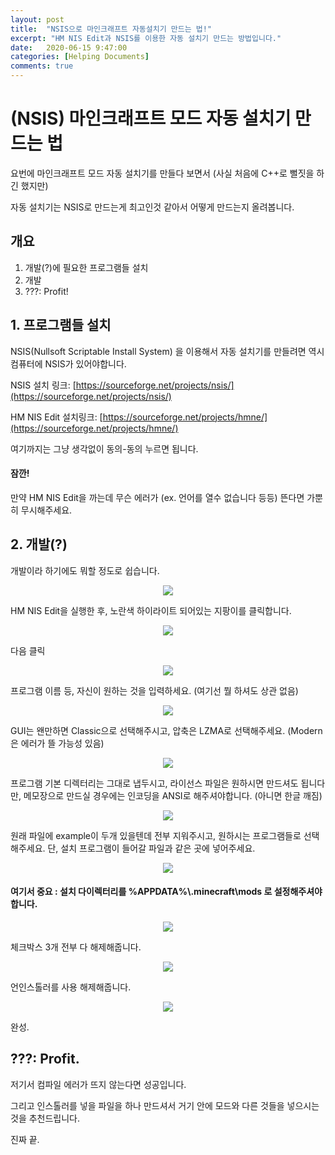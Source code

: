 ```yaml
---
layout: post
title:  "NSIS으로 마인크래프트 자동설치기 만드는 법!"
excerpt: "HM NIS Edit과 NSIS를 이용한 자동 설치기 만드는 방법입니다."
date:   2020-06-15 9:47:00
categories: [Helping Documents]
comments: true
---
```

# (NSIS) 마인크래프트 모드 자동 설치기 만드는 법

요번에 마인크래프트 모드 자동 설치기를 만들다 보면서 (사실 처음에 C++로 뻘짓을 하긴 했지만)

자동 설치기는 NSIS로 만드는게 최고인것 같아서 어떻게 만드는지 올려봅니다.

## 개요

1. 개발(?)에 필요한 프로그램들 설치
2. 개발
3. ???: Profit!

## 1. 프로그램들 설치

NSIS(Nullsoft Scriptable Install System) 을 이용해서 자동 설치기를 만들려면 역시 컴퓨터에 NSIS가 있어야합니다.

NSIS 설치 링크: [https://sourceforge.net/projects/nsis/](https://sourceforge.net/projects/nsis/)

HM NIS Edit 설치링크: [https://sourceforge.net/projects/hmne/](https://sourceforge.net/projects/hmne/)

여기까지는 그냥 생각없이 동의-동의 누르면 됩니다.

#### 잠깐!

만약 HM NIS Edit을 까는데 무슨 에러가 (ex. 언어를 열수 없습니다 등등) 뜬다면 가뿐히 무시해주세요.

## 2. 개발(?)

개발이라 하기에도 뭐할 정도로 쉽습니다.

<p align="center">
<img align ="center" src = "https://i.ibb.co/7rZTRpK/1.png">
</p>

HM NIS Edit을 실행한 후, 노란색 하이라이트 되어있는 지팡이를 클릭합니다.

<p align="center">
<img align ="center" src = "https://i.ibb.co/cQV9vnX/2.png">
</p>

다음 클릭

<p align="center">
<img align ="center" src = "https://i.ibb.co/nnV4MZS/3.png">
</p>

프로그램 이름 등, 자신이 원하는 것을 입력하세요. (여기선 뭘 하셔도 상관 없음)

<p align="center">
<img align ="center" src = "https://i.ibb.co/LNfKZGn/4.png">
</p>

GUI는 왠만하면 Classic으로 선택해주시고, 압축은 LZMA로 선택해주세요. (Modern은 에러가 뜰 가능성 있음)

<p align="center">
<img align ="center" src = "https://i.ibb.co/1fxVhxc/5.png">
</p>

프로그램 기본 디렉터리는 그대로 냅두시고, 라이선스 파일은 원하시면 만드셔도 됩니다만,
메모장으로 만드실 경우에는 인코딩을 ANSI로 해주셔야합니다. (아니면 한글 깨짐)

<p align="center">
<img align ="center" src = "https://i.ibb.co/rH55VgH/6.png">
</p>

원래 파일에 example이 두개 있을텐데 전부 지워주시고, 원하시는 프로그램들로 선택해주세요.
단, 설치 프로그램이 들어갈 파일과 같은 곳에 넣어주세요.

<p align="center">
<img align ="center" src = "https://i.ibb.co/44vNBGx/7.png">
</p>

#### 여기서 중요 : 설치 다이렉터리를 %APPDATA%\\.minecraft\\mods 로 설정해주셔야합니다.

<p align="center">
<img align ="center" src = "https://i.ibb.co/j3ZKg5h/8.png">
</p>

체크박스 3개 전부 다 해제해줍니다.

<p align="center">
<img align ="center" src = "https://i.ibb.co/ftvkKJp/9.png">
</p>

언인스톨러를 사용 해제해줍니다.

<p align="center">
<img align ="center" src = "https://i.ibb.co/Z1Tcyww/10.png">
</p>

완성.

## ???: Profit.

저기서 컴파일 에러가 뜨지 않는다면 성공입니다.  

그리고 인스톨러를 넣을 파일을 하나 만드셔서 거기 안에 모드와 다른 것들을 넣으시는 것을 추천드립니다.

진짜 끝.

<script src="https://utteranc.es/client.js"
        repo="justiceserv/leonids"
        issue-term="pathname"
        theme="github-light"
        crossorigin="anonymous"
        async>
</script>
